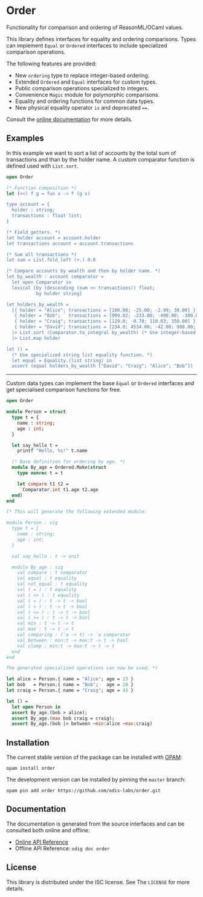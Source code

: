 # Order

Functionality for comparison and ordering of ReasonML/OCaml values.

This library defines interfaces for equality and ordering comparisons.
Types can implement `Equal` or `Ordered` interfaces to include specialized
comparison operations.

The following features are provided:

- New `ordering` type to replace integer-based ordering.
- Extended `Ordered` and `Equal` interfaces for custom types.
- Public comparison operations specialized to integers.
- Convenience `Magic` module for polymorphic comparisons.
- Equality and ordering functions for common data types.
- New physical equality operator `is` and deprecated `==`.

Consult the [online documentation](https://odis-labs.github.io/order) for more details.

## Examples

In this example we want to sort a list of accounts by the total sum of transactions and than by the holder name. A custom comparator function is defined used with `List.sort`.

```ocaml
open Order

(* Function composition *)
let (<<) f g = fun x -> f (g x)

type account = {
  holder : string;
  transactions : float list;
}

(* Field getters. *)
let holder account = account.holder
let transactions account = account.transactions

(* Sum all transactions *)
let sum = List.fold_left (+.) 0.0

(* Compare accounts by wealth and then by holder name. *)
let by_wealth : account comparator =
  let open Comparator in
  lexical [by (descending (sum << transactions)) float;
           by holder string]

let holders_by_wealth =
  [{ holder = "Alice"; transactions = [100.00; -25.00; -2.99; 30.00] };
   { holder = "Bob";   transactions = [999.02; -233.00; -400.00; -300.00] };
   { holder = "Craig"; transactions = [129.8; -0.70; 110.03; 350.00] };
   { holder = "David"; transactions = [234.0; 4534.00; -42.00; 900.00; -5000.00] }]
  |> List.sort (Comparator.to_integral by_wealth) (* Use integer-based comparator *)
  |> List.map holder

let () =
  (* Use specialized string list equality function. *)
  let equal = Equality.(list string) in
  assert (equal holders_by_wealth ["David"; "Craig"; "Alice"; "Bob"])
```

---

Custom data types can implement the base `Equal` or `Ordered` interfaces and get specialised comparison functions for free.

```ocaml
open Order

module Person = struct
  type t = {
    name : string;
    age : int;
  }

  let say_hello t =
    printf "Hello, %s!" t.name

  (* Base definition for ordering by age. *)
  module By_age = Ordered.Make(struct
    type nonrec t = t

    let compare t1 t2 =
      Comparator.int t1.age t2.age
  end)
end

(* This will generate the following extended module:

module Person : sig
  type t = {
    name : string;
    age : int;
  }

  val say_hello : t -> unit

  module By_age : sig
    val compare : t comparator
    val equal : t equality
    val not_equal : t equality
    val ( = ) : t equality
    val ( <> ) : t equality
    val ( < ) : t -> t -> bool
    val ( > ) : t -> t -> bool
    val ( <= ) : t -> t -> bool
    val ( >= ) : t -> t -> bool
    val min : t -> t -> t
    val max : t -> t -> t
    val comparing : ('a -> t) -> 'a comparator
    val between : min:t -> max:t -> t -> bool
    val clamp : min:t -> max:t -> t -> t
  end
end

The generated specialized operations can now be used: *)

let alice = Person.{ name = "Alice"; age = 23 }
let bob   = Person.{ name = "Bob";   age = 28 }
let craig = Person.{ name = "Craig"; age = 43 }

let () =
  let open Person in
  assert By_age.(bob > alice);
  assert By_age.(max bob craig = craig);
  assert By_age.(bob |> between ~min:alice ~max:craig)
```


## Installation

The current stable version of the package can be installed with [OPAM](http://opam.ocaml.org):

```
opam install order
```

The development version can be installed by pinning the `master` branch:

```
opam pin add order https://github.com/odis-labs/order.git
```

## Documentation

The documentation is generated from the source interfaces and can be consulted both online and offline:

- [Online API Reference](https://odis-labs.github.io/order)
- Offline API Reference: `odig doc order`


## License

This library is distributed under the ISC license. See The `LICENSE` for more details.

